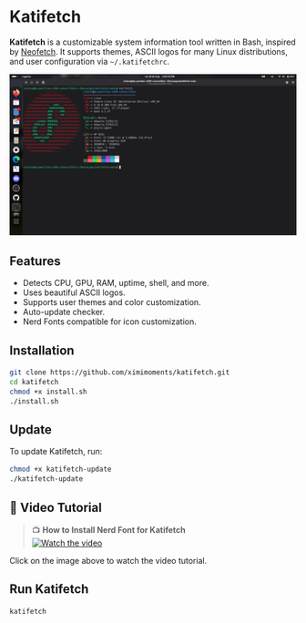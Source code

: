 # Katifetch

**Katifetch** is a customizable system information tool written in Bash, inspired by [Neofetch](https://github.com/dylanaraps/neofetch). It supports themes, ASCII logos for many Linux distributions, and user configuration via `~/.katifetchrc`.

![Screenshot](https://raw.githubusercontent.com/ximimoments/katifetch/main/screenshots/katifetch.png)

## Features

- Detects CPU, GPU, RAM, uptime, shell, and more.
- Uses beautiful ASCII logos.
- Supports user themes and color customization.
- Auto-update checker.
- Nerd Fonts compatible for icon customization.

## Installation

```bash
git clone https://github.com/ximimoments/katifetch.git
cd katifetch
chmod +x install.sh
./install.sh
```

## Update

To update Katifetch, run:

```bash
chmod +x katifetch-update
./katifetch-update
```

## 🎥 Video Tutorial

> 📺 **How to Install Nerd Font for Katifetch**  
> [![Watch the video](https://img.youtube.com/vi/gWKcaDRoy8s/0.jpg)](https://www.youtube.com/watch?v=gWKcaDRoy8s)

Click on the image above to watch the video tutorial.

## Run Katifetch

```bash
katifetch
```
